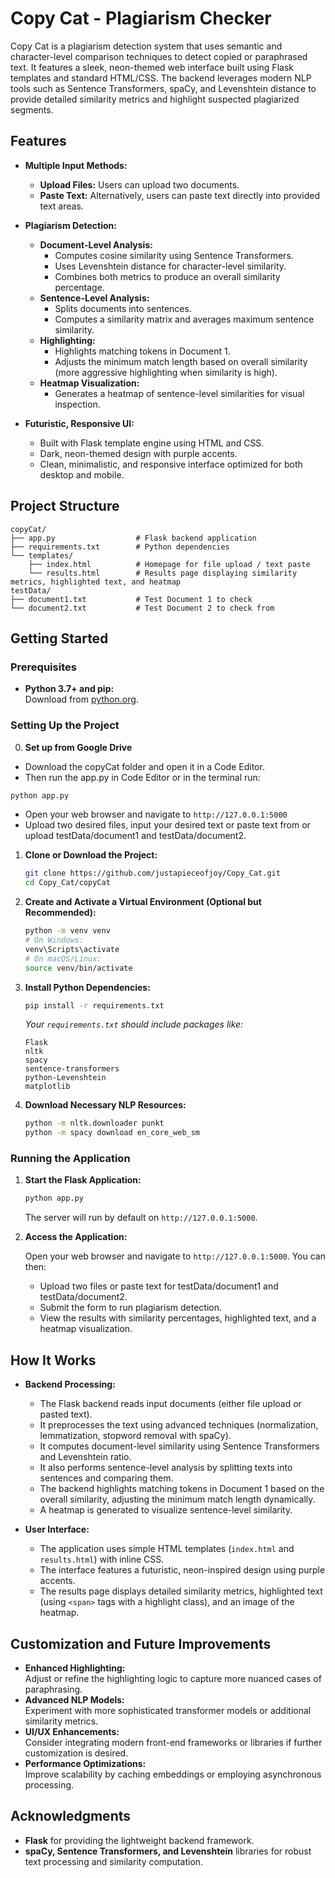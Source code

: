 # Copy Cat - Plagiarism Checker

Copy Cat is a plagiarism detection system that uses semantic and character-level comparison techniques to detect copied or paraphrased text. It features a sleek, neon-themed web interface built using Flask templates and standard HTML/CSS. The backend leverages modern NLP tools such as Sentence Transformers, spaCy, and Levenshtein distance to provide detailed similarity metrics and highlight suspected plagiarized segments.

## Features

- **Multiple Input Methods:**
  - **Upload Files:** Users can upload two documents.
  - **Paste Text:** Alternatively, users can paste text directly into provided text areas.

- **Plagiarism Detection:**
  - **Document-Level Analysis:**
    - Computes cosine similarity using Sentence Transformers.
    - Uses Levenshtein distance for character-level similarity.
    - Combines both metrics to produce an overall similarity percentage.
  - **Sentence-Level Analysis:**
    - Splits documents into sentences.
    - Computes a similarity matrix and averages maximum sentence similarity.
  - **Highlighting:**
    - Highlights matching tokens in Document 1.
    - Adjusts the minimum match length based on overall similarity (more aggressive highlighting when similarity is high).
  - **Heatmap Visualization:**
    - Generates a heatmap of sentence-level similarities for visual inspection.

- **Futuristic, Responsive UI:**
  - Built with Flask template engine using HTML and CSS.
  - Dark, neon-themed design with purple accents.
  - Clean, minimalistic, and responsive interface optimized for both desktop and mobile.

## Project Structure

```
copyCat/
├── app.py                  # Flask backend application
├── requirements.txt        # Python dependencies
└── templates/
    ├── index.html          # Homepage for file upload / text paste
    └── results.html        # Results page displaying similarity metrics, highlighted text, and heatmap
testData/
├── document1.txt           # Test Document 1 to check
└── document2.txt           # Test Document 2 to check from
```

## Getting Started

### Prerequisites

- **Python 3.7+ and pip:**  
  Download from [python.org](https://www.python.org/).

### Setting Up the Project

0. **Set up from Google Drive**

  - Download the copyCat folder and open it in a Code Editor.
  - Then run the app.py in Code Editor or in the terminal run:

   ```bash
   python app.py
   ```

  - Open your web browser and navigate to `http://127.0.0.1:5000`
  - Upload two desired files, input your desired text or paste text from or upload testData/document1 and testData/document2.

1. **Clone or Download the Project:**

   ```bash
   git clone https://github.com/justapieceofjoy/Copy_Cat.git
   cd Copy_Cat/copyCat
   ```

2. **Create and Activate a Virtual Environment (Optional but Recommended):**

   ```bash
   python -m venv venv
   # On Windows:
   venv\Scripts\activate
   # On macOS/Linux:
   source venv/bin/activate
   ```

3. **Install Python Dependencies:**

   ```bash
   pip install -r requirements.txt
   ```

   _Your `requirements.txt` should include packages like:_
   ```
   Flask
   nltk
   spacy
   sentence-transformers
   python-Levenshtein
   matplotlib
   ```

4. **Download Necessary NLP Resources:**

   ```bash
   python -m nltk.downloader punkt
   python -m spacy download en_core_web_sm
   ```

### Running the Application

1. **Start the Flask Application:**

   ```bash
   python app.py
   ```

   The server will run by default on `http://127.0.0.1:5000`.

2. **Access the Application:**

   Open your web browser and navigate to `http://127.0.0.1:5000`. You can then:
   - Upload two files or paste text for testData/document1 and testData/document2.
   - Submit the form to run plagiarism detection.
   - View the results with similarity percentages, highlighted text, and a heatmap visualization.

## How It Works

- **Backend Processing:**
  - The Flask backend reads input documents (either file upload or pasted text).
  - It preprocesses the text using advanced techniques (normalization, lemmatization, stopword removal with spaCy).
  - It computes document-level similarity using Sentence Transformers and Levenshtein ratio.
  - It also performs sentence-level analysis by splitting texts into sentences and comparing them.
  - The backend highlights matching tokens in Document 1 based on the overall similarity, adjusting the minimum match length dynamically.
  - A heatmap is generated to visualize sentence-level similarity.

- **User Interface:**
  - The application uses simple HTML templates (`index.html` and `results.html`) with inline CSS.
  - The interface features a futuristic, neon-inspired design using purple accents.
  - The results page displays detailed similarity metrics, highlighted text (using `<span>` tags with a highlight class), and an image of the heatmap.
  
## Customization and Future Improvements

- **Enhanced Highlighting:**  
  Adjust or refine the highlighting logic to capture more nuanced cases of paraphrasing.
- **Advanced NLP Models:**  
  Experiment with more sophisticated transformer models or additional similarity metrics.
- **UI/UX Enhancements:**  
  Consider integrating modern front-end frameworks or libraries if further customization is desired.
- **Performance Optimizations:**  
  Improve scalability by caching embeddings or employing asynchronous processing.


## Acknowledgments

- **Flask** for providing the lightweight backend framework.
- **spaCy, Sentence Transformers, and Levenshtein** libraries for robust text processing and similarity computation.
